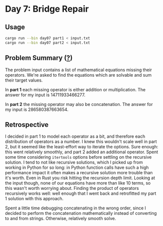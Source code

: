 # Day 7: Bridge Repair

## Usage

```bash
cargo run --bin day07 part1 < input.txt
cargo run --bin day07 part2 < input.txt
```

## Problem Summary ([?](https://adventofcode.com/2024/day/7))

The problem input contains a list of mathematical equations missing their operators.
We're asked to find the equations which are solvable and sum their target values.

In **part 1** each missing operator is either addition or multiplication.
The answer for my input is 14711933466277.

In **part 2** the missing operator may also be concatenation.
The answer for my input is 286580387663654.

## Retrospective

I decided in part 1 to model each operator as a bit, and therefore each distribution of operators as a number.
I knew this wouldn't scale well in part 2, but it seemed like the least-effort way to iterate the options.
Sure enough: this went relatively smoothly, and part 2 added an additional operator.
Spent some time considering `itertools` options before settling on the recursive solution.
I tend to not like recursive solutions, which I picked up from working in Python for so long: in Python function calls have such a high performance impact it often makes a recursive solution more trouble than it's worth.
Even in Rust you risk hitting the recursion depth limit.
Looking at the input though, none of our equations have more than like 10 terms, so this wasn't worth worrying about.
Finding the product of operators recursively works well: well enough that I went back and retrofitted my part 1 solution with this approach.

Spent a little time debugging concatenating in the wrong order, since I decided to perform the concatenation mathematically instead of converting to and from strings.
Otherwise, relatively smooth solve.
